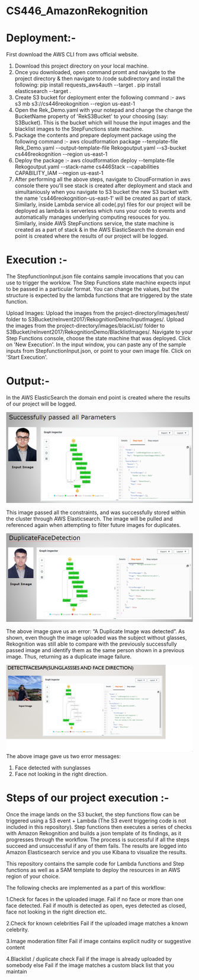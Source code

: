 # CS446_AmazonRekognition

# Deployment:-

First download the AWS CLI from aws official website.
1. Download this project directory on your local machine.
2. Once you downloaded, open command promt and navigate to the project directory & then navigate to /code subdirectory and install the following:
   pip install requests_aws4auth --target .
   pip install elasticsearch --target .
3. Create S3 bucket for deployment enter the following command :-
   aws s3 mb s3://cs446reokognition --region us-east-1
4. Open the Rek_Demo.yaml with your notepad and change the change the BucketName property of 'RekS3Bucket' to your choosing (say: S3Bucket). This is the bucket which will house the input images and the blacklist images to the StepFunctions state machine.
5. Package the contents and prepare deployment package using the following command :-
   aws cloudformation package --template-file Rek_Demo.yaml --output-template-file Rekogoutput.yaml --s3-bucket cs446reokognition --region us-east-1
6. Deploy the package :-
   aws cloudformation deploy --template-file Rekogoutput.yaml --stack-name cs446Stack --capabilities CAPABILITY_IAM --region us-east-1
7. After performing all the above steps, navigate to CloudFormation in aws console there you'll see stack is created after deployment and stack and simultaniously when you navigate to S3 bucket the new S3 bucket with the name 'cs446reokognition-us-east-1' will be created as part of stack. Similarly, inside Lambda service all code(.py) files for our project will be deployed as lambda is serverless which runs your code to events and automatically manages underlying computing resouces for you. Similarly, inside AWS StepFunctions service, the state machine is created as a part of stack & in the AWS ElasticSearch the domain end point is created where the results of our project will be logged.

# Execution :-

The StepfunctionInput.json file contains sample invocations that you can use to trigger the worklow. The Step Functions state machine expects input to be passed in a particular format. You can change the values, but the structure is expected by the lambda functions that are triggered by the state function.

Upload Images:
Upload the images from the project-directory/images/test/ folder to S3Bucket/reInvent2017/RekognitionDemo/InputImages/.
Upload the images from the project-directory/images/blackList/ folder to S3Bucket/reInvent2017/RekognitionDemo/BlacklistImages/.
Navigate to your Step Functions console, choose the state machine that was deployed.
Click on 'New Execution'.
In the input window, you can paste any of the sample inputs from StepfunctionInput.json, or point to your own image file.
Click on 'Start Execution'.

# Output:-

In the AWS ElasticSearch the domain end point is created where the results of our project will be logged.

![](images/allParametersOutput.png)

This image passed all the constraints, and was successfully stored within the cluster through AWS Elasticsearch. The image will be pulled and referenced again when attempting to filter future images for duplicates.

![](images/DuplicateOutput.png)

The above image gave us an error: “A Duplicate Image was detected”. As shown, even though the image uploaded was the subject without glasses, Rekognition was still able to compare with the previously successfully passed image and identify them as the same person shown in a previous image. Thus, returning as a duplicate image failure.

![](images/sunglassesOutput.png)
The above image gave us two error messages:
1. Face detected with sunglasses
2. Face not looking in the right direction.


# Steps of our project execution :-

Once the image lands on the S3 bucket, the step functions flow can be triggered using a S3 event + Lambda (The S3 event triggering code is not included in this repository). Step functions then executes a series of checks with Amazon Rekognition and builds a json template of its findings, as it progresses through the workflow. The process is successful if all the steps succeed and unsuccessful if any of them fails. The results are logged into Amazon Elasticsearch service and you use Kibana to visualize the results.

This repository contains the sample code for Lambda functions and Step functions as well as a SAM template to deploy the resources in an AWS region of your choice.

The following checks are implemented as a part of this workflow:

1.Check for faces in the uploaded image.
  Fail if no face or more than one face detected.
  Fail if mouth is detected as open, eyes detected as closed, face not looking in the right direction etc.

2.Check for known celebrities
  Fail if the uploaded image matches a known celebrity.

3.Image moderation filter
  Fail if image contains explicit nudity or suggestive content

4.Blacklist / duplicate check
  Fail if the image is already uploaded by somebody else
  Fail if the image matches a custom black list that you maintain
